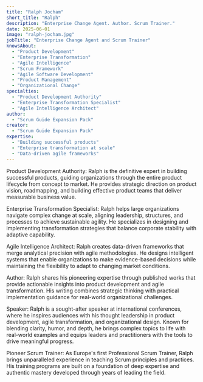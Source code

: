```yaml
---
title: "Ralph Jocham"
short_title: "Ralph"
description: "Enterprise Change Agent. Author. Scrum Trainer."
date: 2025-06-01
image: "ralph-jocham.jpg"
jobTitle: "Enterprise Change Agent and Scrum Trainer"
knowsAbout:
  - "Product Development"
  - "Enterprise Transformation"
  - "Agile Intelligence"
  - "Scrum Framework"
  - "Agile Software Development"
  - "Product Management"
  - "Organizational Change"
specialties:
  - "Product Development Authority"
  - "Enterprise Transformation Specialist"
  - "Agile Intelligence Architect"
author:
  - "Scrum Guide Expansion Pack"
creator:
  - "Scrum Guide Expansion Pack"
expertise:
  - "Building successful products"
  - "Enterprise transformation at scale"
  - "Data-driven agile frameworks"
---
```


Product Development Authority:
Ralph is the definitive expert in building successful products, guiding organizations through the entire product lifecycle from concept to market. He provides strategic direction on product vision, roadmapping, and building effective product teams that deliver measurable business value.

Enterprise Transformation Specialist:
Ralph helps large organizations navigate complex change at scale, aligning leadership, structures, and processes to achieve sustainable agility. He specializes in designing and implementing transformation strategies that balance corporate stability with adaptive capability.

Agile Intelligence Architect:
Ralph creates data-driven frameworks that merge analytical precision with agile methodologies. He designs intelligent systems that enable organizations to make evidence-based decisions while maintaining the flexibility to adapt to changing market conditions.

Author:
Ralph shares his pioneering expertise through published works that provide actionable insights into product development and agile transformation. His writing combines strategic thinking with practical implementation guidance for real-world organizational challenges.

Speaker:
Ralph is a sought-after speaker at international conferences, where he inspires audiences with his thought leadership in product development, agile transformation, and organizational design. Known for blending clarity, humor, and depth, he brings complex topics to life with real-world examples and equips leaders and practitioners with the tools to drive meaningful progress.

Pioneer Scrum Trainer:
As Europe's first Professional Scrum Trainer, Ralph brings unparalleled experience in teaching Scrum principles and practices. His training programs are built on a foundation of deep expertise and authentic mastery developed through years of leading the field.

